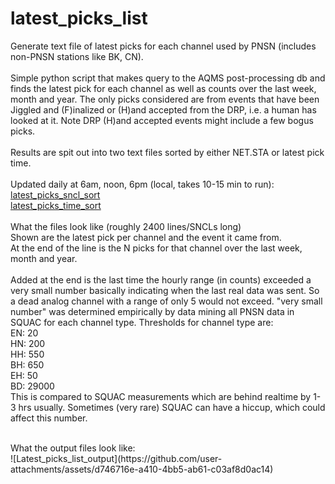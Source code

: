 # latest_picks_list
Generate text file of latest picks for each channel used by PNSN (includes non-PNSN stations like BK, CN).
<br>
<br>
Simple python script that makes query to the AQMS post-processing db and finds the latest pick for each channel as well as counts over the last week, month and year.  The only picks considered are from events that have been Jiggled and (F)inalized or (H)and accepted from the DRP, i.e. a human has looked at it.  Note DRP (H)and accepted events might include a few bogus picks.
<br>
<br>
Results are spit out into two text files sorted by either NET.STA or latest pick time.
<br>
<br>
Updated daily at 6am, noon, 6pm (local, takes 10-15 min to run):
<br>
[latest_picks_sncl_sort](https://seismo.ess.washington.edu/~ahutko/latest_picks_sncl_sort)
<br>
[latest_picks_time_sort](https://seismo.ess.washington.edu/~ahutko/latest_picks_time_sort)
<br>
<br>
What the files look like (roughly 2400 lines/SNCLs long)
<br>
Shown are the latest pick per channel and the event it came from.
<br>
At the end of the line is the N picks for that channel over the last week, month and year.
<br>
<br>
Added at the end is the last time the hourly range (in counts) exceeded a very small number basically indicating when the last real data was sent.  So a dead analog channel with a range of only 5 would not exceed.  "very small number" was determined empirically by data mining all PNSN data in SQUAC for each channel type.  Thresholds for channel type are:
<br>
EN: 20
<br>
HN: 200
<br>
HH: 550
<br>
BH: 650
<br>
EH: 50
<br>
BD:
29000
<br>
This is compared to SQUAC measurements which are behind realtime by 1-3 hrs usually.  Sometimes (very rare) SQUAC can have a hiccup, which could affect this number.

<br>
What the output files look like:
<br>
![Latest_picks_list_output](https://github.com/user-attachments/assets/d746716e-a410-4bb5-ab61-c03af8d0ac14)
<br>

